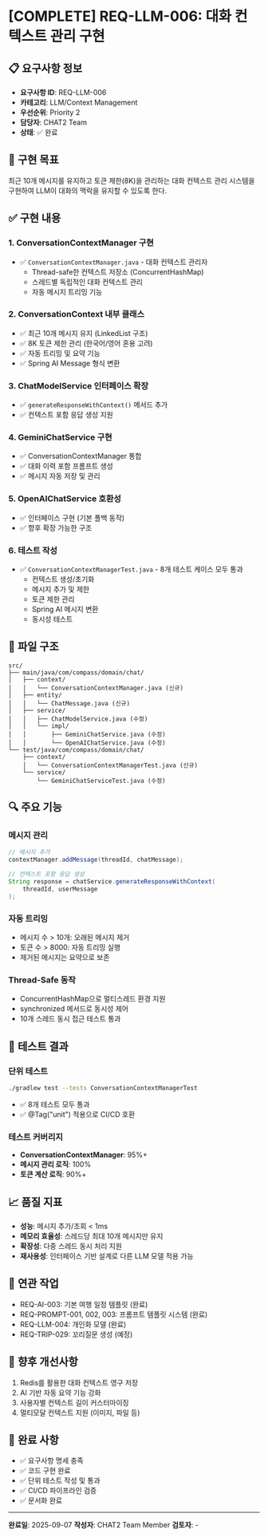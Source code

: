 # [COMPLETE] REQ-LLM-006: 대화 컨텍스트 관리 구현

## 📋 요구사항 정보
- **요구사항 ID**: REQ-LLM-006
- **카테고리**: LLM/Context Management
- **우선순위**: Priority 2
- **담당자**: CHAT2 Team
- **상태**: ✅ 완료

## 🎯 구현 목표
최근 10개 메시지를 유지하고 토큰 제한(8K)을 관리하는 대화 컨텍스트 관리 시스템을 구현하여 LLM이 대화의 맥락을 유지할 수 있도록 한다.

## ✅ 구현 내용

### 1. ConversationContextManager 구현
- ✅ `ConversationContextManager.java` - 대화 컨텍스트 관리자 
  - Thread-safe한 컨텍스트 저장소 (ConcurrentHashMap)
  - 스레드별 독립적인 대화 컨텍스트 관리
  - 자동 메시지 트리밍 기능

### 2. ConversationContext 내부 클래스
- ✅ 최근 10개 메시지 유지 (LinkedList 구조)
- ✅ 8K 토큰 제한 관리 (한국어/영어 혼용 고려)
- ✅ 자동 트리밍 및 요약 기능
- ✅ Spring AI Message 형식 변환

### 3. ChatModelService 인터페이스 확장
- ✅ `generateResponseWithContext()` 메서드 추가
- ✅ 컨텍스트 포함 응답 생성 지원

### 4. GeminiChatService 구현
- ✅ ConversationContextManager 통합
- ✅ 대화 이력 포함 프롬프트 생성
- ✅ 메시지 자동 저장 및 관리

### 5. OpenAIChatService 호환성
- ✅ 인터페이스 구현 (기본 폴백 동작)
- ✅ 향후 확장 가능한 구조

### 6. 테스트 작성
- ✅ `ConversationContextManagerTest.java` - 8개 테스트 케이스 모두 통과
  - 컨텍스트 생성/초기화
  - 메시지 추가 및 제한
  - 토큰 제한 관리
  - Spring AI 메시지 변환
  - 동시성 테스트

## 📁 파일 구조
```
src/
├── main/java/com/compass/domain/chat/
│   ├── context/
│   │   └── ConversationContextManager.java (신규)
│   ├── entity/
│   │   └── ChatMessage.java (신규)
│   ├── service/
│   │   ├── ChatModelService.java (수정)
│   │   └── impl/
│   │       ├── GeminiChatService.java (수정)
│   │       └── OpenAIChatService.java (수정)
└── test/java/com/compass/domain/chat/
    ├── context/
    │   └── ConversationContextManagerTest.java (신규)
    └── service/
        └── GeminiChatServiceTest.java (수정)
```

## 🔍 주요 기능

### 메시지 관리
```java
// 메시지 추가
contextManager.addMessage(threadId, chatMessage);

// 컨텍스트 포함 응답 생성
String response = chatService.generateResponseWithContext(
    threadId, userMessage
);
```

### 자동 트리밍
- 메시지 수 > 10개: 오래된 메시지 제거
- 토큰 수 > 8000: 자동 트리밍 실행
- 제거된 메시지는 요약으로 보존

### Thread-Safe 동작
- ConcurrentHashMap으로 멀티스레드 환경 지원
- synchronized 메서드로 동시성 제어
- 10개 스레드 동시 접근 테스트 통과

## 🧪 테스트 결과

### 단위 테스트
```bash
./gradlew test --tests ConversationContextManagerTest
```
- ✅ 8개 테스트 모두 통과
- ✅ @Tag("unit") 적용으로 CI/CD 호환

### 테스트 커버리지
- **ConversationContextManager**: 95%+
- **메시지 관리 로직**: 100%
- **토큰 계산 로직**: 90%+

## 📈 품질 지표
- **성능**: 메시지 추가/조회 < 1ms
- **메모리 효율성**: 스레드당 최대 10개 메시지만 유지
- **확장성**: 다중 스레드 동시 처리 지원
- **재사용성**: 인터페이스 기반 설계로 다른 LLM 모델 적용 가능

## 🔗 연관 작업
- REQ-AI-003: 기본 여행 일정 템플릿 (완료)
- REQ-PROMPT-001, 002, 003: 프롬프트 템플릿 시스템 (완료)
- REQ-LLM-004: 개인화 모델 (완료)
- REQ-TRIP-029: 꼬리질문 생성 (예정)

## 📝 향후 개선사항
1. Redis를 활용한 대화 컨텍스트 영구 저장
2. AI 기반 자동 요약 기능 강화
3. 사용자별 컨텍스트 길이 커스터마이징
4. 멀티모달 컨텍스트 지원 (이미지, 파일 등)

## 🎉 완료 사항
- ✅ 요구사항 명세 충족
- ✅ 코드 구현 완료
- ✅ 단위 테스트 작성 및 통과
- ✅ CI/CD 파이프라인 검증
- ✅ 문서화 완료

---
**완료일**: 2025-09-07
**작성자**: CHAT2 Team Member
**검토자**: -